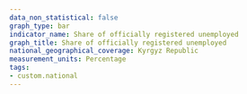 ```yaml
---
data_non_statistical: false
graph_type: bar
indicator_name: Share of officially registered unemployed
graph_title: Share of officially registered unemployed
national_geographical_coverage: Kyrgyz Republic
measurement_units: Percentage
tags:
- custom.national
---
```

